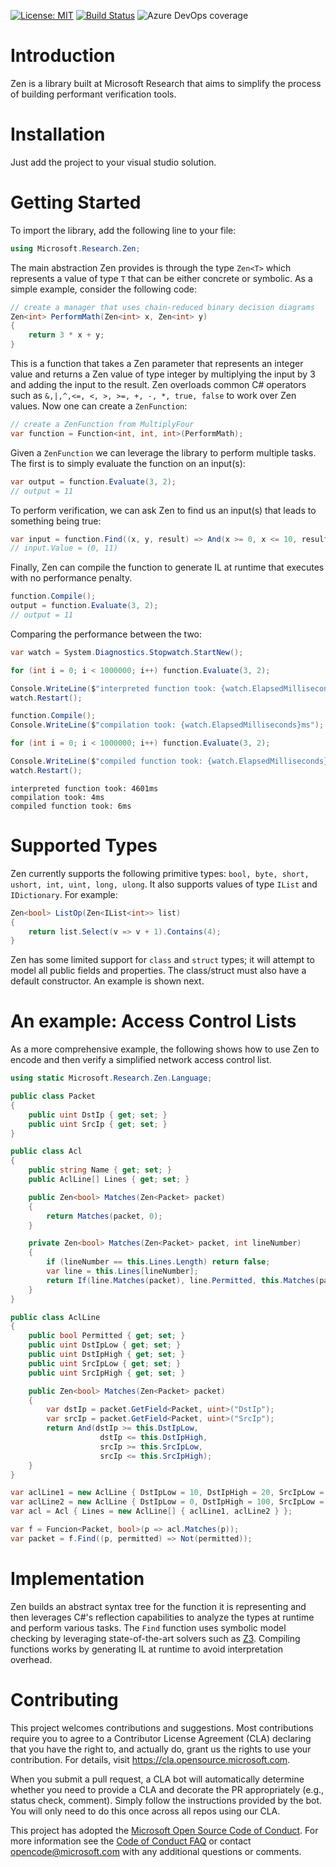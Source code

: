 [![License: MIT](https://img.shields.io/badge/License-MIT-blue.svg)](https://opensource.org/licenses/MIT)
[![Build Status](https://dev.azure.com/rybecket/Zen/_apis/build/status/microsoft.Zen?branchName=master)](https://dev.azure.com/rybecket/Zen/_build/latest?definitionId=2&branchName=master)
![Azure DevOps coverage](https://img.shields.io/azure-devops/coverage/rybecket/Zen/2)

# Introduction 
Zen is a library built at Microsoft Research that aims to simplify the process of building performant verification tools.

# Installation
Just add the project to your visual studio solution.

# Getting Started
To import the library, add the following line to your file:

```csharp
using Microsoft.Research.Zen;
```

The main abstraction Zen provides is through the type `Zen<T>` which represents a value of type `T` that can be either concrete or symbolic. As a simple example, consider the following code:

```csharp
// create a manager that uses chain-reduced binary decision diagrams
Zen<int> PerformMath(Zen<int> x, Zen<int> y)
{
    return 3 * x + y;
}
```

This is a function that takes a Zen parameter that represents an integer value and returns a Zen value of type integer by multiplying the input by 3 and adding the input to the result. Zen overloads common C# operators such as `&,|,^,<=, <, >, >=, +, -, *, true, false` to work over Zen values. Now one can create a `ZenFunction`:

```csharp
// create a ZenFunction from MultiplyFour
var function = Function<int, int, int>(PerformMath);
```

Given a `ZenFunction` we can leverage the library to perform multiple tasks. The first is to simply evaluate the function on an input(s):

```csharp
var output = function.Evaluate(3, 2);
// output = 11
```

To perform verification, we can ask Zen to find us an input(s) that leads to something being true:

```csharp
var input = function.Find((x, y, result) => And(x >= 0, x <= 10, result == 11));
// input.Value = (0, 11)
```

Finally, Zen can compile the function to generate IL at runtime that executes with no performance penalty.

```csharp
function.Compile();
output = function.Evaluate(3, 2);
// output = 11
```

Comparing the performance between the two:

```csharp
var watch = System.Diagnostics.Stopwatch.StartNew();

for (int i = 0; i < 1000000; i++) function.Evaluate(3, 2);

Console.WriteLine($"interpreted function took: {watch.ElapsedMilliseconds}ms");
watch.Restart();

function.Compile();
Console.WriteLine($"compilation took: {watch.ElapsedMilliseconds}ms");

for (int i = 0; i < 1000000; i++) function.Evaluate(3, 2);

Console.WriteLine($"compiled function took: {watch.ElapsedMilliseconds}ms");
watch.Restart();
```

```
interpreted function took: 4601ms
compilation took: 4ms
compiled function took: 6ms
```

# Supported Types

Zen currently supports the following primitive types: `bool, byte, short, ushort, int, uint, long, ulong`.
It also supports values of type `IList` and `IDictionary`. For example:

```csharp
Zen<bool> ListOp(Zen<IList<int>> list)
{
    return list.Select(v => v + 1).Contains(4);
} 
```

Zen has some limited support for `class` and `struct` types; it will attempt to model all public fields and properties. The class/struct must also have a default constructor. An example is shown next.

# An example: Access Control Lists

As a more comprehensive example, the following shows how to use Zen to encode and then verify a simplified network access control list.

```csharp
using static Microsoft.Research.Zen.Language;

public class Packet
{
    public uint DstIp { get; set; }
    public uint SrcIp { get; set; }
}

public class Acl
{
    public string Name { get; set; }
    public AclLine[] Lines { get; set; }

    public Zen<bool> Matches(Zen<Packet> packet)
    {
        return Matches(packet, 0);
    }

    private Zen<bool> Matches(Zen<Packet> packet, int lineNumber)
    {
        if (lineNumber == this.Lines.Length) return false;
        var line = this.Lines[lineNumber];
        return If(line.Matches(packet), line.Permitted, this.Matches(packet, lineNumber + 1));
    }
}

public class AclLine
{
    public bool Permitted { get; set; }
    public uint DstIpLow { get; set; }
    public uint DstIpHigh { get; set; }
    public uint SrcIpLow { get; set; }
    public uint SrcIpHigh { get; set; }

    public Zen<bool> Matches(Zen<Packet> packet)
    {
        var dstIp = packet.GetField<Packet, uint>("DstIp");
        var srcIp = packet.GetField<Packet, uint>("SrcIp");
        return And(dstIp >= this.DstIpLow,
                    dstIp <= this.DstIpHigh,
                    srcIp >= this.SrcIpLow,
                    srcIp <= this.SrcIpHigh);
    }
}
```

```csharp
var aclLine1 = new AclLine { DstIpLow = 10, DstIpHigh = 20, SrcIpLow = 7, SrcIpHigh = 39, Permitted = true };
var aclLine2 = new AclLine { DstIpLow = 0, DstIpHigh = 100, SrcIpLow = 0, SrcIpHigh = 100, Permitted = false };
var acl = Acl { Lines = new AclLine[] { aclLine1, aclLine2 } };

var f = Funcion<Packet, bool>(p => acl.Matches(p));
var packet = f.Find((p, permitted) => Not(permitted));
```

# Implementation
Zen builds an abstract syntax tree for the function it is representing and then leverages C#'s reflection capabilities to analyze the types at runtime and perform various tasks. The `Find` function uses symbolic model checking by leveraging state-of-the-art solvers such as [Z3](https://github.com/Z3Prover/z3). Compiling functions works by generating IL at runtime to avoid interpretation overhead.


# Contributing

This project welcomes contributions and suggestions.  Most contributions require you to agree to a
Contributor License Agreement (CLA) declaring that you have the right to, and actually do, grant us
the rights to use your contribution. For details, visit https://cla.opensource.microsoft.com.

When you submit a pull request, a CLA bot will automatically determine whether you need to provide
a CLA and decorate the PR appropriately (e.g., status check, comment). Simply follow the instructions
provided by the bot. You will only need to do this once across all repos using our CLA.

This project has adopted the [Microsoft Open Source Code of Conduct](https://opensource.microsoft.com/codeofconduct/).
For more information see the [Code of Conduct FAQ](https://opensource.microsoft.com/codeofconduct/faq/) or
contact [opencode@microsoft.com](mailto:opencode@microsoft.com) with any additional questions or comments.